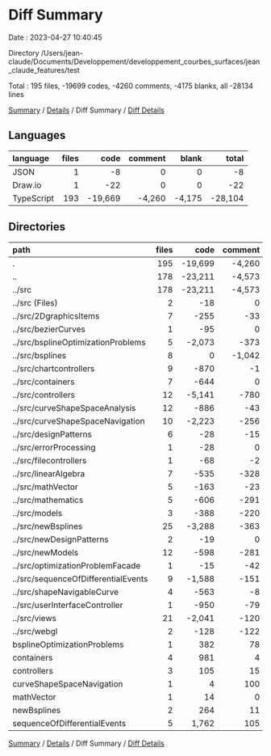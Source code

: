 # Diff Summary

Date : 2023-04-27 10:40:45

Directory /Users/jean-claude/Documents/Developpement/developpement_courbes_surfaces/jean_claude_features/test

Total : 195 files,  -19699 codes, -4260 comments, -4175 blanks, all -28134 lines

[Summary](results.md) / [Details](details.md) / Diff Summary / [Diff Details](diff-details.md)

## Languages
| language | files | code | comment | blank | total |
| :--- | ---: | ---: | ---: | ---: | ---: |
| JSON | 1 | -8 | 0 | 0 | -8 |
| Draw.io | 1 | -22 | 0 | 0 | -22 |
| TypeScript | 193 | -19,669 | -4,260 | -4,175 | -28,104 |

## Directories
| path | files | code | comment | blank | total |
| :--- | ---: | ---: | ---: | ---: | ---: |
| . | 195 | -19,699 | -4,260 | -4,175 | -28,134 |
| .. | 178 | -23,211 | -4,573 | -4,603 | -32,387 |
| ../src | 178 | -23,211 | -4,573 | -4,603 | -32,387 |
| ../src (Files) | 2 | -18 | 0 | -2 | -20 |
| ../src/2DgraphicsItems | 7 | -255 | -33 | -68 | -356 |
| ../src/bezierCurves | 1 | -95 | 0 | -11 | -106 |
| ../src/bsplineOptimizationProblems | 5 | -2,073 | -373 | -333 | -2,779 |
| ../src/bsplines | 8 | 0 | -1,042 | -183 | -1,225 |
| ../src/chartcontrollers | 9 | -870 | -1 | -146 | -1,017 |
| ../src/containers | 7 | -644 | 0 | -84 | -728 |
| ../src/controllers | 12 | -5,141 | -780 | -673 | -6,594 |
| ../src/curveShapeSpaceAnalysis | 12 | -886 | -43 | -183 | -1,112 |
| ../src/curveShapeSpaceNavigation | 10 | -2,223 | -256 | -394 | -2,873 |
| ../src/designPatterns | 6 | -28 | -15 | -24 | -67 |
| ../src/errorProcessing | 1 | -28 | 0 | -8 | -36 |
| ../src/filecontrollers | 1 | -68 | -2 | -12 | -82 |
| ../src/linearAlgebra | 7 | -535 | -328 | -114 | -977 |
| ../src/mathVector | 5 | -163 | -23 | -74 | -260 |
| ../src/mathematics | 5 | -606 | -291 | -163 | -1,060 |
| ../src/models | 3 | -388 | -220 | -95 | -703 |
| ../src/newBsplines | 25 | -3,288 | -363 | -797 | -4,448 |
| ../src/newDesignPatterns | 2 | -19 | 0 | -10 | -29 |
| ../src/newModels | 12 | -598 | -281 | -228 | -1,107 |
| ../src/optimizationProblemFacade | 1 | -15 | -42 | -19 | -76 |
| ../src/sequenceOfDifferentialEvents | 9 | -1,588 | -151 | -245 | -1,984 |
| ../src/shapeNavigableCurve | 4 | -563 | -8 | -102 | -673 |
| ../src/userInterfaceController | 1 | -950 | -79 | -163 | -1,192 |
| ../src/views | 21 | -2,041 | -120 | -440 | -2,601 |
| ../src/webgl | 2 | -128 | -122 | -32 | -282 |
| bsplineOptimizationProblems | 1 | 382 | 78 | 98 | 558 |
| containers | 4 | 981 | 4 | 82 | 1,067 |
| controllers | 3 | 105 | 15 | 11 | 131 |
| curveShapeSpaceNavigation | 1 | 4 | 100 | 2 | 106 |
| mathVector | 1 | 14 | 0 | 4 | 18 |
| newBsplines | 2 | 264 | 11 | 41 | 316 |
| sequenceOfDifferentialEvents | 5 | 1,762 | 105 | 190 | 2,057 |

[Summary](results.md) / [Details](details.md) / Diff Summary / [Diff Details](diff-details.md)
